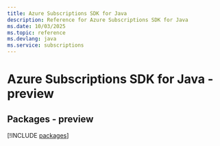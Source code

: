 ```yaml
---
title: Azure Subscriptions SDK for Java
description: Reference for Azure Subscriptions SDK for Java
ms.date: 10/03/2025
ms.topic: reference
ms.devlang: java
ms.service: subscriptions
---
```

# Azure Subscriptions SDK for Java - preview
## Packages - preview
[!INCLUDE [packages](subscriptions-index.md)]